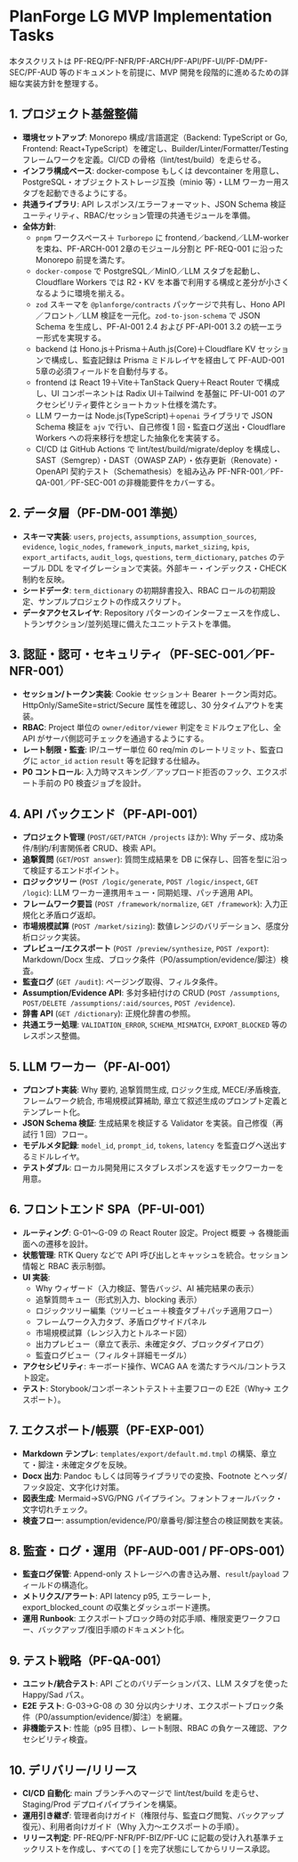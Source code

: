 # PlanForge LG MVP Implementation Tasks

本タスクリストは PF-REQ/PF-NFR/PF-ARCH/PF-API/PF-UI/PF-DM/PF-SEC/PF-AUD 等のドキュメントを前提に、MVP 開発を段階的に進めるための詳細な実装方針を整理する。

## 1. プロジェクト基盤整備

- **環境セットアップ**: Monorepo 構成/言語選定（Backend: TypeScript or Go, Frontend: React+TypeScript）を確定し、Builder/Linter/Formatter/Testing フレームワークを定義。CI/CD の骨格（lint/test/build）を走らせる。
- **インフラ構成ベース**: docker-compose もしくは devcontainer を用意し、PostgreSQL・オブジェクトストレージ互換（minio 等）・LLM ワーカー用スタブを起動できるようにする。
- **共通ライブラリ**: API レスポンス/エラーフォーマット、JSON Schema 検証ユーティリティ、RBAC/セッション管理の共通モジュールを準備。
- **全体方針**:
  - `pnpm` ワークスペース＋ `Turborepo` に frontend／backend／LLM-worker を束ね、PF-ARCH-001 2章のモジュール分割と PF-REQ-001 に沿った Monorepo 前提を満たす。
  - `docker-compose` で PostgreSQL／MinIO／LLM スタブを起動し、Cloudflare Workers では R2・KV を本番で利用する構成と差分が小さくなるように環境を揃える。
  - `zod` スキーマを `@planforge/contracts` パッケージで共有し、Hono API／フロント／LLM 検証を一元化。`zod-to-json-schema` で JSON Schema を生成し、PF-AI-001 2.4 および PF-API-001 3.2 の統一エラー形式を実現する。
  - backend は Hono.js＋Prisma＋Auth.js(Core)＋Cloudflare KV セッションで構成し、監査記録は Prisma ミドルレイヤを経由して PF-AUD-001 5章の必須フィールドを自動付与する。
  - frontend は React 19＋Vite＋TanStack Query＋React Router で構成し、UI コンポーネントは Radix UI＋Tailwind を基盤に PF-UI-001 のアクセシビリティ要件とショートカット仕様を満たす。
  - LLM ワーカーは Node.js(TypeScript)＋`openai` ライブラリで JSON Schema 検証を `ajv` で行い、自己修復 1 回・監査ログ送出・Cloudflare Workers への将来移行を想定した抽象化を実装する。
  - CI/CD は GitHub Actions で lint/test/build/migrate/deploy を構成し、SAST（Semgrep）・DAST（OWASP ZAP）・依存更新（Renovate）・OpenAPI 契約テスト（Schemathesis）を組み込み PF-NFR-001／PF-QA-001／PF-SEC-001 の非機能要件をカバーする。

## 2. データ層（PF-DM-001 準拠）

- **スキーマ実装**: `users`, `projects`, `assumptions`, `assumption_sources`, `evidence`, `logic_nodes`, `framework_inputs`, `market_sizing`, `kpis`, `export_artifacts`, `audit_logs`, `questions`, `term_dictionary`, `patches` のテーブル DDL をマイグレーションで実装。外部キー・インデックス・CHECK 制約を反映。
- **シードデータ**: `term_dictionary` の初期辞書投入、RBAC ロールの初期設定、サンプルプロジェクトの作成スクリプト。
- **データアクセスレイヤ**: Repository パターンのインターフェースを作成し、トランザクション/並列処理に備えたユニットテストを準備。

## 3. 認証・認可・セキュリティ（PF-SEC-001／PF-NFR-001）

- **セッション/トークン実装**: Cookie セッション＋ Bearer トークン両対応。HttpOnly/SameSite=strict/Secure 属性を確認し、30 分タイムアウトを実装。
- **RBAC**: Project 単位の `owner/editor/viewer` 判定をミドルウェア化し、全 API がサーバ側認可チェックを通過するようにする。
- **レート制限・監査**: IP/ユーザー単位 60 req/min のレートリミット、監査ログに `actor_id` `action` `result` 等を記録する仕組み。
- **P0 コントロール**: 入力時マスキング／アップロード拒否のフック、エクスポート手前の P0 検査ジョブを設計。

## 4. API バックエンド（PF-API-001）

- **プロジェクト管理** (`POST/GET/PATCH /projects` ほか): Why データ、成功条件/制約/利害関係者 CRUD、検索 API。
- **追撃質問** (`GET`/`POST answer`): 質問生成結果を DB に保存し、回答を型に沿って検証するエンドポイント。
- **ロジックツリー** (`POST /logic/generate`, `POST /logic/inspect`, `GET /logic`): LLM ワーカー連携用キュー・同期処理、パッチ適用 API。
- **フレームワーク要旨** (`POST /framework/normalize`, `GET /framework`): 入力正規化と矛盾ログ返却。
- **市場規模試算** (`POST /market/sizing`): 数値レンジのバリデーション、感度分析ロジック実装。
- **プレビュー/エクスポート** (`POST /preview/synthesize`, `POST /export`): Markdown/Docx 生成、ブロック条件（P0/assumption/evidence/脚注）検査。
- **監査ログ** (`GET /audit`): ページング取得、フィルタ条件。
- **Assumption/Evidence API**: 多対多紐付けの CRUD (`POST /assumptions`, `POST/DELETE /assumptions/:aid/sources`, `POST /evidence`).
- **辞書 API** (`GET /dictionary`): 正規化辞書の参照。
- **共通エラー処理**: `VALIDATION_ERROR`, `SCHEMA_MISMATCH`, `EXPORT_BLOCKED` 等のレスポンス整備。

## 5. LLM ワーカー（PF-AI-001）

- **プロンプト実装**: Why 要約, 追撃質問生成, ロジック生成, MECE/矛盾検査, フレームワーク統合, 市場規模試算補助, 章立て叙述生成のプロンプト定義とテンプレート化。
- **JSON Schema 検証**: 生成結果を検証する Validator を実装。自己修復（再試行 1 回）フロー。
- **モデルメタ記録**: `model_id`, `prompt_id`, `tokens`, `latency` を監査ログへ送出するミドルレイヤ。
- **テストダブル**: ローカル開発用にスタブレスポンスを返すモックワーカーを用意。

## 6. フロントエンド SPA（PF-UI-001）

- **ルーティング**: G-01〜G-09 の React Router 設定。Project 概要 → 各機能画面への遷移を設計。
- **状態管理**: RTK Query などで API 呼び出しとキャッシュを統合。セッション情報と RBAC 表示制御。
- **UI 実装**:
  - Why ウィザード（入力検証、警告バッジ、AI 補完結果の表示）
  - 追撃質問キュー（形式別入力、blocking 表示）
  - ロジックツリー編集（ツリービュー＋検査タブ＋パッチ適用フロー）
  - フレームワーク入力タブ、矛盾ログサイドパネル
  - 市場規模試算（レンジ入力とトルネード図）
  - 出力プレビュー（章立て表示、未確定タグ、ブロックダイアログ）
  - 監査ログビュー（フィルタ＋詳細モーダル）
- **アクセシビリティ**: キーボード操作、WCAG AA を満たすラベル/コントラスト設定。
- **テスト**: Storybook/コンポーネントテスト＋主要フローの E2E（Why→ エクスポート）。

## 7. エクスポート/帳票（PF-EXP-001）

- **Markdown テンプレ**: `templates/export/default.md.tmpl` の構築、章立て・脚注・未確定タグを反映。
- **Docx 出力**: Pandoc もしくは同等ライブラリでの変換、Footnote とヘッダ/フッタ設定、文字化け対策。
- **図表生成**: Mermaid→SVG/PNG パイプライン。フォントフォールバック・文字切れチェック。
- **検査フロー**: assumption/evidence/P0/章番号/脚注整合の検証関数を実装。

## 8. 監査・ログ・運用（PF-AUD-001 / PF-OPS-001）

- **監査ログ保管**: Append-only ストレージへの書き込み層、`result`/`payload` フィールドの構造化。
- **メトリクス/アラート**: API latency p95, エラーレート, export_blocked_count の収集とダッシュボード連携。
- **運用 Runbook**: エクスポートブロック時の対応手順、権限変更ワークフロー、バックアップ/復旧手順のドキュメント化。

## 9. テスト戦略（PF-QA-001）

- **ユニット/統合テスト**: API ごとのバリデーションパス、LLM スタブを使った Happy/Sad パス。
- **E2E テスト**: G-03→G-08 の 30 分以内シナリオ、エクスポートブロック条件（P0/assumption/evidence/脚注）を網羅。
- **非機能テスト**: 性能（p95 目標）、レート制限、RBAC の負ケース確認、アクセシビリティ検査。

## 10. デリバリー/リリース

- **CI/CD 自動化**: main ブランチへのマージで lint/test/build を走らせ、Staging/Prod デプロイパイプラインを構築。
- **運用引き継ぎ**: 管理者向けガイド（権限付与、監査ログ閲覧、バックアップ復元）、利用者向けガイド（Why 入力〜エクスポートの手順）。
- **リリース判定**: PF-REQ/PF-NFR/PF-BIZ/PF-UC に記載の受け入れ基準チェックリストを作成し、すべての [ ] を完了状態にしてからリリース承認。
